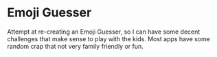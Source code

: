 # Emoji Guesser

Attempt at re-creating an Emoji Guesser, so I can have some decent challenges that make sense to play with the kids.
Most apps have some random crap that not very family friendly or fun.

